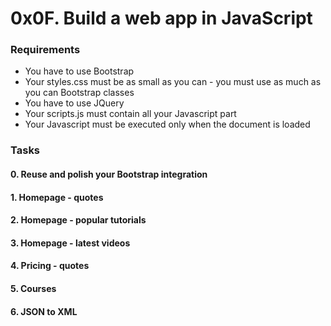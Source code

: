 # 0x0F. Build a web app in JavaScript

### Requirements
* You have to use Bootstrap
* Your styles.css must be as small as you can - you must use as much as you can Bootstrap classes
* You have to use JQuery
* Your scripts.js must contain all your Javascript part
* Your Javascript must be executed only when the document is loaded

### Tasks
#### 0. Reuse and polish your Bootstrap integration
#### 1. Homepage - quotes
#### 2. Homepage - popular tutorials
#### 3. Homepage - latest videos
#### 4. Pricing - quotes
#### 5. Courses
#### 6. JSON to XML

